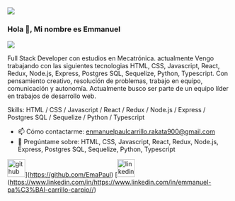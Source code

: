 ![](https://thumbs.gfycat.com/ExcellentMadeupChital-max-1mb.gif)
-------------------------------------------------------------------------------------------------------------------------------------------------------------------------
### Hola 👋, Mi nombre es Emmanuel
![](https://res.cloudinary.com/dltjb3yhc/image/upload/v1659452594/banner/Pa%C3%BAl_66_sjs9w2.png)

Full Stack Developer con estudios en Mecatrónica. actualmente Vengo trabajando con las siguientes tecnologias HTML, CSS, Javascript, React, Redux, Node.js, Express, Postgres SQL, Sequelize, Python, Typescript. Con pensamiento creativo, resolución de problemas, trabajo en equipo, comunicación y autonomía. Actualmente busco ser parte de un equipo líder en trabajos de desarrollo web.

Skills:  HTML / CSS / Javascript / React / Redux / Node.js  / Express / Postgres SQL / Sequelize / Python / Typescript 

- 📫 Cómo contactarme: enmanuelpaulcarrillo.rakata900@gmail.com
- 💬 Pregúntame sobre:  HTML, CSS, Javascript, React, Redux, Node.js, Express,  Postgres SQL, Sequelize, Python, Typescript 

<img src='https://cdn.jsdelivr.net/npm/simple-icons@3.0.1/icons/github.svg' alt='github' height='40'>](https://github.com/EmaPaul)  [<img src='https://cdn.jsdelivr.net/npm/simple-icons@3.0.1/icons/linkedin.svg' alt='linkedin' height='40'>(https://www.linkedin.com/in/https://www.linkedin.com/in/emmanuel-pa%C3%BAl-carrillo-carpio//)  


